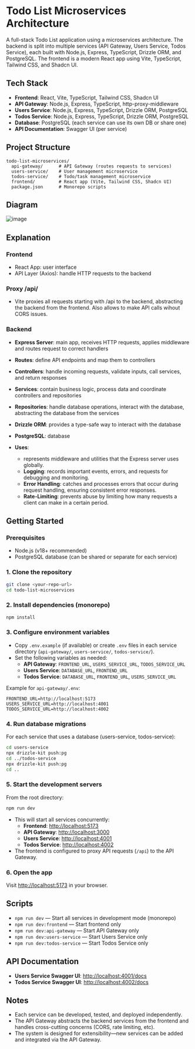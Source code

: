 # Todo List Microservices Architecture

A full-stack Todo List application using a microservices architecture. The backend is split into multiple services (API Gateway, Users Service, Todos Service), each built with Node.js, Express, TypeScript, Drizzle ORM, and PostgreSQL. The frontend is a modern React app using Vite, TypeScript, Tailwind CSS, and Shadcn UI.

## Tech Stack

- **Frontend**: React, Vite, TypeScript, Tailwind CSS, Shadcn UI
- **API Gateway**: Node.js, Express, TypeScript, http-proxy-middleware
- **Users Service**: Node.js, Express, TypeScript, Drizzle ORM, PostgreSQL
- **Todos Service**: Node.js, Express, TypeScript, Drizzle ORM, PostgreSQL
- **Database**: PostgreSQL (each service can use its own DB or share one)
- **API Documentation**: Swagger UI (per service)

## Project Structure

```
todo-list-microservices/
  api-gateway/      # API Gateway (routes requests to services)
  users-service/    # User management microservice
  todos-service/    # Todo/task management microservice
  frontend/         # React app (Vite, Tailwind CSS, Shadcn UI)
  package.json      # Monorepo scripts
```

## Diagram

![image](https://github.com/user-attachments/assets/0da5ef26-c6ff-4252-9bae-cc70a1dbd020)

## Explanation

### Frontend

- React App: user interface
- API Layer (Axios): handle HTTP requests to the backend

### Proxy /api/

- Vite proxies all requests starting with /api to the backend, abstracting the backend from the frontend. Also allows to make API calls wihout CORS issues.

### Backend

- **Express Server**: main app, receives HTTP requests, applies middleware and routes request to correct handlers
- **Routes**: define API endpoints and map them to controllers
- **Controllers**: handle incoming requests, validate inputs, call services, and return responses
- **Services**: contain business logic, process data and coordinate controllers and repositories
- **Repositories**: handle database operations, interact with the database, abstracting the database from the services
- **Drizzle ORM**: provides a type-safe way to interact with the database
- **PostgreSQL**: database

- **Uses**:
  - represents middleware and utilities that the Express server uses globally.
  - **Logging**: records important events, errors, and requests for debugging and monitoring.
  - **Error Handling**: catches and processes errors that occur during request handling, ensuring consistent error responses.
  - **Rate-Limiting**: prevents abuse by limiting how many requests a client can make in a certain period.

## Getting Started

### Prerequisites

- Node.js (v18+ recommended)
- PostgreSQL database (can be shared or separate for each service)

### 1. Clone the repository

```bash
git clone <your-repo-url>
cd todo-list-microservices
```

### 2. Install dependencies (monorepo)

```bash
npm install
```

### 3. Configure environment variables

- Copy `.env.example` (if available) or create `.env` files in each service directory (`api-gateway/`, `users-service/`, `todos-service/`).
- Set the following variables as needed:
  - **API Gateway**: `FRONTEND_URL`, `USERS_SERVICE_URL`, `TODOS_SERVICE_URL`
  - **Users Service**: `DATABASE_URL`, `FRONTEND_URL`
  - **Todos Service**: `DATABASE_URL`, `FRONTEND_URL`, `USERS_SERVICE_URL`

Example for `api-gateway/.env`:

```
FRONTEND_URL=http://localhost:5173
USERS_SERVICE_URL=http://localhost:4001
TODOS_SERVICE_URL=http://localhost:4002
```

### 4. Run database migrations

For each service that uses a database (users-service, todos-service):

```bash
cd users-service
npx drizzle-kit push:pg
cd ../todos-service
npx drizzle-kit push:pg
cd ..
```

### 5. Start the development servers

From the root directory:

```bash
npm run dev
```

- This will start all services concurrently:
  - **Frontend**: [http://localhost:5173](http://localhost:5173)
  - **API Gateway**: [http://localhost:3000](http://localhost:3000)
  - **Users Service**: [http://localhost:4001](http://localhost:4001)
  - **Todos Service**: [http://localhost:4002](http://localhost:4002)
- The frontend is configured to proxy API requests (`/api`) to the API Gateway.

### 6. Open the app

Visit [http://localhost:5173](http://localhost:5173) in your browser.

## Scripts

- `npm run dev` — Start all services in development mode (monorepo)
- `npm run dev:frontend` — Start frontend only
- `npm run dev:api-gateway` — Start API Gateway only
- `npm run dev:users-service` — Start Users Service only
- `npm run dev:todos-service` — Start Todos Service only

## API Documentation

- **Users Service Swagger UI**: [http://localhost:4001/docs](http://localhost:4001/docs)
- **Todos Service Swagger UI**: [http://localhost:4002/docs](http://localhost:4002/docs)

## Notes

- Each service can be developed, tested, and deployed independently.
- The API Gateway abstracts the backend services from the frontend and handles cross-cutting concerns (CORS, rate limiting, etc).
- The system is designed for extensibility—new services can be added and integrated via the API Gateway.
